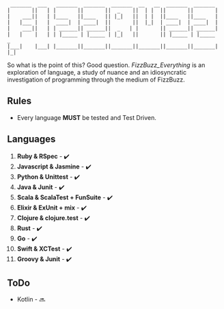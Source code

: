 ```
 _______  ___   _______  _______  _______  __   __  _______  _______
|       ||   | |       ||       ||  _    ||  | |  ||       ||       |
|    ___||   | |____   ||____   || |_|   ||  | |  ||____   ||____   |
|   |___ |   |  ____|  | ____|  ||       ||  |_|  | ____|  | ____|  |
|    ___||   | | ______|| ______||  _   | |       || ______|| ______|
|   |    |   | | |_____ | |_____ | |_|   ||       || |_____ | |_____   _
|___|    |___| |_______||_______||_______||_______||_______||_______| |_|
```

So what is the point of this? Good question. *FizzBuzz_Everything* is an exploration of language, a study of nuance and an idiosyncratic investigation of programming through the medium of FizzBuzz.

## Rules

* Every language **MUST** be tested and Test Driven.

## Languages

1. **Ruby & RSpec** - :heavy_check_mark:
2. **Javascript & Jasmine** - :heavy_check_mark:
3. **Python & Unittest** - :heavy_check_mark:
4. **Java & Junit** - :heavy_check_mark:
5. **Scala & ScalaTest + FunSuite** - :heavy_check_mark:
6. **Elixir & ExUnit + mix** - :heavy_check_mark:
7. **Clojure & clojure.test** - :heavy_check_mark:
8. **Rust** - :heavy_check_mark:
9. **Go** - :heavy_check_mark:
10. **Swift & XCTest** - :heavy_check_mark:
11. **Groovy & Junit** - :heavy_check_mark:

## ToDo
* Kotlin - :soon:
